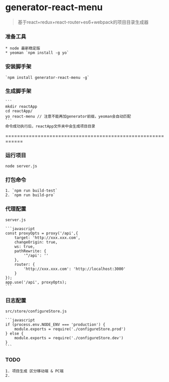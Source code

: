 # generator-react-menu
> 基于react+redux+react-router+es6+webpack的项目目录生成器

### 准备工具
    * node 最新稳定版
    * yeoman `npm install -g yo`

### 安装脚手架
    `npm install generator-react-menu -g`

### 生成脚手架
    ```
    mkdir reactApp
    cd reactApp/
    yo react-menu // 注意不能再加generator前缀，yeoman会自动匹配
    ```
    命令成功执行后，reactApp文件夹中会生成项目目录
============================================================

### 运行项目
`node server.js`
	
### 打包命令
    1. `npm run build-test`
    2. `npm run build-pro`

### 代理配置
    server.js

    ```javascript
    const proxyOpts = proxy('/api',{
        target: 'http://xxx.xxx.com',
        changeOrigin: true,
        ws: true,
        pathRewrite: {
            '^/api': ''
        },
        router: {
            'http://xxx.xxx.com': 'http://localhost:3000'
        }
    });
    app.use('/api', proxyOpts);
    ```

### 日志配置
    src/store/configureStore.js

    ```javascript
    if (process.env.NODE_ENV === 'production') {
        module.exports = require('./configureStore.prod')
    } else {
        module.exports = require('./configureStore.dev')
    }
    ```

### TODO
    1. 项目生成 区分移动端 & PC端
    2.

